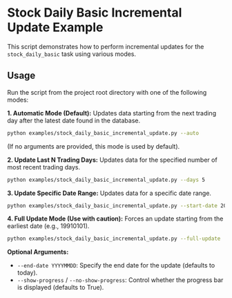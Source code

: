 # Stock Daily Basic Incremental Update Example

This script demonstrates how to perform incremental updates for the `stock_daily_basic` task using various modes.

## Usage

Run the script from the project root directory with one of the following modes:

**1. Automatic Mode (Default):**
   Updates data starting from the next trading day after the latest date found in the database.
   ```bash
   python examples/stock_daily_basic_incremental_update.py --auto
   ```
   (If no arguments are provided, this mode is used by default).

**2. Update Last N Trading Days:**
   Updates data for the specified number of most recent trading days.
   ```bash
   python examples/stock_daily_basic_incremental_update.py --days 5
   ```

**3. Update Specific Date Range:**
   Updates data for a specific date range.
   ```bash
   python examples/stock_daily_basic_incremental_update.py --start-date 20230101 --end-date 20230131
   ```

**4. Full Update Mode (Use with caution):**
   Forces an update starting from the earliest date (e.g., 19910101).
   ```bash
   python examples/stock_daily_basic_incremental_update.py --full-update
   ```

**Optional Arguments:**

*   `--end-date YYYYMMDD`: Specify the end date for the update (defaults to today).
*   `--show-progress` / `--no-show-progress`: Control whether the progress bar is displayed (defaults to True). 